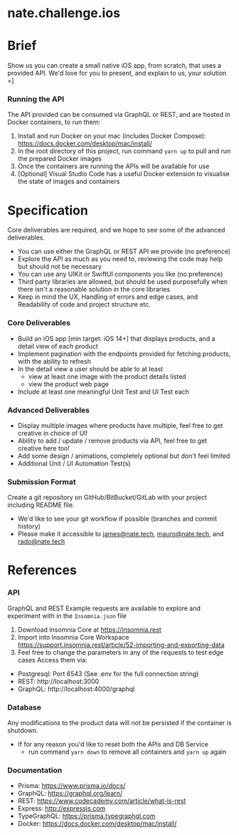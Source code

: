 # nate.challenge.ios

# Brief
Show us you can create a small native iOS app, from scratch, that uses a provided API.
We'd love for you to present, and explain to us, your solution =]

### Running the API
The API provided can be consumed via GraphQL or REST, and are hosted in Docker containers, to run them:
1. Install and run Docker on your mac (includes Docker Compose): https://docs.docker.com/desktop/mac/install/
2. In the root directory of this project, run command `yarn up` to pull and run the prepared Docker images
3. Once the containers are running the APIs will be available for use
4. [Optional] Visual Studio Code has a useful Docker extension to visualise the state of images and containers

# Specification

Core deliverables are required, and we hope to see some of the advanced deliverables.
- You can use either the GraphQL or REST API we provide (no preference)
- Explore the API as much as you need to, reviewing the code may help but should not be necessary
- You can use any UIKit or SwiftUI components you like (no preference)
- Third party libraries are allowed, but should be used purposefully when there isn't a reasonable solution in the core libraries
- Keep in mind the UX, Handling of errors and edge cases, and Readability of code and project structure etc.

### Core Deliverables
- Build an iOS app [min target: iOS 14+] that displays products, and a detail view of each product
- Implement pagination with the endpoints provided for fetching products, with the ability to refresh
- In the detail view a user should be able to at least
  - view at least one image with the product details listed
  - view the product web page
- Include at least one meaningful Unit Test and UI Test each

### Advanced Deliverables
- Display multiple images where products have multiple, feel free to get creative in choice of UI!
- Ability to add / update / remove products via API, feel free to get creative here too!
- Add some design / animations, completely optional but don't feel limited
- Additional Unit / UI Automation Test(s)

### Submission Format
Create a git repository on GitHub/BitBucket/GitLab with your project including README file.
- We'd like to see your git workflow if possible (branches and commit history)
- Please make it accessible to james@nate.tech, mauro@nate.tech, and rado@nate.tech

# References

### API
GraphQL and REST Example requests are available to explore and experiment with in the `Insomnia.json` file
1. Download Insomnia Core at https://insomnia.rest
2. Import into Insomnia Core Workspace https://support.insomnia.rest/article/52-importing-and-exporting-data
3. Feel free to change the parameters in any of the requests to test edge cases
Access them via:
- Postgresql: Port 6543 (See .env for the full connection string)
- REST: http://localhost:3000
- GraphQL: http://localhost:4000/graphql

### Database
Any modifications to the product data will not be persisted if the container is shutdown.
- If for any reason you'd like to reset both the APIs and DB Service
  - run command `yarn down` to remove all containers and `yarn up` again

### Documentation
- Prisma: https://www.prisma.io/docs/
- GraphQL: https://graphql.org/learn/
- REST: https://www.codecademy.com/article/what-is-rest
- Express: http://expressjs.com
- TypeGraphQL: https://prisma.typegraphql.com
- Docker: https://docs.docker.com/desktop/mac/install/
